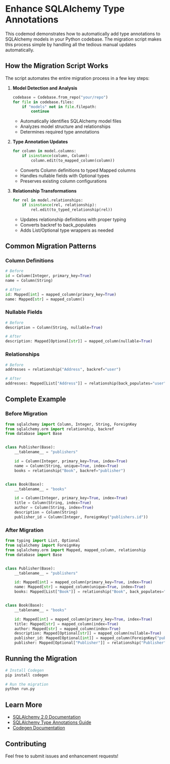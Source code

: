 # Enhance SQLAlchemy Type Annotations

This codemod demonstrates how to automatically add type annotations to SQLAlchemy models in your Python codebase. The migration script makes this process simple by handling all the tedious manual updates automatically.

## How the Migration Script Works

The script automates the entire migration process in a few key steps:

1. **Model Detection and Analysis**

   ```python
   codebase = Codebase.from_repo("your/repo")
   for file in codebase.files:
       if "models" not in file.filepath:
           continue
   ```

   - Automatically identifies SQLAlchemy model files
   - Analyzes model structure and relationships
   - Determines required type annotations

1. **Type Annotation Updates**

   ```python
   for column in model.columns:
       if isinstance(column, Column):
           column.edit(to_mapped_column(column))
   ```

   - Converts Column definitions to typed Mapped columns
   - Handles nullable fields with Optional types
   - Preserves existing column configurations

1. **Relationship Transformations**

   ```python
   for rel in model.relationships:
       if isinstance(rel, relationship):
           rel.edit(to_typed_relationship(rel))
   ```

   - Updates relationship definitions with proper typing
   - Converts backref to back_populates
   - Adds List/Optional type wrappers as needed

## Common Migration Patterns

### Column Definitions

```python
# Before
id = Column(Integer, primary_key=True)
name = Column(String)

# After
id: Mapped[int] = mapped_column(primary_key=True)
name: Mapped[str] = mapped_column()
```

### Nullable Fields

```python
# Before
description = Column(String, nullable=True)

# After
description: Mapped[Optional[str]] = mapped_column(nullable=True)
```

### Relationships

```python
# Before
addresses = relationship("Address", backref="user")

# After
addresses: Mapped[List["Address"]] = relationship(back_populates="user")
```

## Complete Example

### Before Migration

```python
from sqlalchemy import Column, Integer, String, ForeignKey
from sqlalchemy.orm import relationship, backref
from database import Base


class Publisher(Base):
    __tablename__ = "publishers"

    id = Column(Integer, primary_key=True, index=True)
    name = Column(String, unique=True, index=True)
    books = relationship("Book", backref="publisher")


class Book(Base):
    __tablename__ = "books"

    id = Column(Integer, primary_key=True, index=True)
    title = Column(String, index=True)
    author = Column(String, index=True)
    description = Column(String)
    publisher_id = Column(Integer, ForeignKey("publishers.id"))
```

### After Migration

```python
from typing import List, Optional
from sqlalchemy import ForeignKey
from sqlalchemy.orm import Mapped, mapped_column, relationship
from database import Base


class Publisher(Base):
    __tablename__ = "publishers"

    id: Mapped[int] = mapped_column(primary_key=True, index=True)
    name: Mapped[str] = mapped_column(unique=True, index=True)
    books: Mapped[List["Book"]] = relationship("Book", back_populates="publisher")


class Book(Base):
    __tablename__ = "books"

    id: Mapped[int] = mapped_column(primary_key=True, index=True)
    title: Mapped[str] = mapped_column(index=True)
    author: Mapped[str] = mapped_column(index=True)
    description: Mapped[Optional[str]] = mapped_column(nullable=True)
    publisher_id: Mapped[Optional[int]] = mapped_column(ForeignKey("publishers.id"), nullable=True)
    publisher: Mapped[Optional["Publisher"]] = relationship("Publisher", back_populates="books")
```

## Running the Migration

```bash
# Install Codegen
pip install codegen

# Run the migration
python run.py
```

## Learn More

- [SQLAlchemy 2.0 Documentation](https://docs.sqlalchemy.org/en/20/)
- [SQLAlchemy Type Annotations Guide](https://docs.sqlalchemy.org/en/20/orm/typing.html)
- [Codegen Documentation](https://docs.codegen.com)

## Contributing

Feel free to submit issues and enhancement requests!

